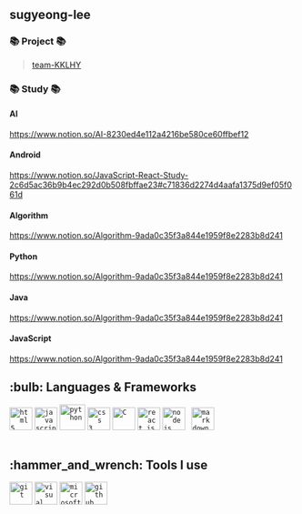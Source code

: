 
## sugyeong-lee

### 📚 Project 📚
> [team-KKLHY](https://github.com/sugyeong-lee/team-KKLHY.git)  

### 📚 Study 📚
#### AI
https://www.notion.so/AI-8230ed4e112a4216be580ce60ffbef12
#### Android
https://www.notion.so/JavaScript-React-Study-2c6d5ac36b9b4ec292d0b508fbffae23#c71836d2274d4aafa1375d9ef05f061d
#### Algorithm
https://www.notion.so/Algorithm-9ada0c35f3a844e1959f8e2283b8d241
#### Python
https://www.notion.so/Algorithm-9ada0c35f3a844e1959f8e2283b8d241
#### Java
https://www.notion.so/Algorithm-9ada0c35f3a844e1959f8e2283b8d241
#### JavaScript
https://www.notion.so/Algorithm-9ada0c35f3a844e1959f8e2283b8d241

<h2>:bulb: Languages & Frameworks</h2>
<code><img title="HTML 5" alt="html5" width="40px" src="https://cdn.jsdelivr.net/gh/devicons/devicon/icons/html5/html5-original.svg" /></code>
<code><img title="JavaScript" alt="javascript" width="40px" src="https://cdn.jsdelivr.net/gh/devicons/devicon/icons/javascript/javascript-original.svg" /></code>
<code><img title="Python" alt="python" width="45px" src="https://cdn.jsdelivr.net/gh/devicons/devicon/icons/python/python-original.svg" /></code>
<code><img title="CSS 3" alt="css 3" width="40px" src="https://cdn.jsdelivr.net/gh/devicons/devicon/icons/css3/css3-original.svg" /></code>
<code><img title="C" alt="C" width="40px" src="https://cdn.jsdelivr.net/gh/devicons/devicon/icons/c/c-original.svg" /></code>
<code><img title="ReactJS" alt="react js" width="40px" src="https://cdn.jsdelivr.net/gh/devicons/devicon/icons/react/react-original.svg" /></code>
<code><img title="NodeJS" alt="node js" width="40px" src="https://cdn.jsdelivr.net/gh/devicons/devicon/icons/nodejs/nodejs-original.svg" /></code>
<code> <img title="Markdown" alt="markdown" width="40px" src="https://cdn.jsdelivr.net/gh/devicons/devicon/icons/markdown/markdown-original.svg" /></code>
</br></br>


<h2>:hammer_and_wrench: Tools I use</h2>
<code><img title="Git" alt="git" width="40px" src="https://cdn.jsdelivr.net/gh/devicons/devicon/icons/git/git-original.svg" /></code>
<code><img title="VS Code" alt="visual studio code" width="40px" src="https://cdn.jsdelivr.net/gh/devicons/devicon/icons/vscode/vscode-original.svg" /></code>
<code><img title="MS Windows" alt="microsoft windows" width="40px" src="https://cdn.jsdelivr.net/gh/devicons/devicon/icons/windows8/windows8-original.svg" /></code>
<code><img title="GitHub" alt="github" width="40px" src="https://cdn.jsdelivr.net/gh/devicons/devicon/icons/github/github-original.svg" /></code>
</br></br>
